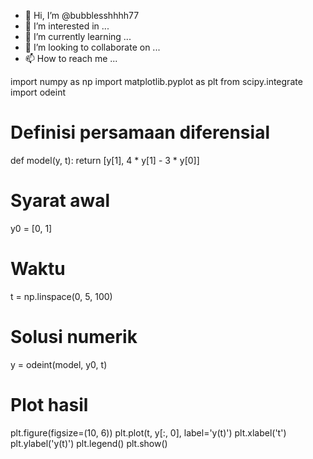 - 👋 Hi, I’m @bubblesshhhh77
- 👀 I’m interested in ...
- 🌱 I’m currently learning ...
- 💞️ I’m looking to collaborate on ...
- 📫 How to reach me ...

<!---
bubblesshhhh77/bubblesshhhh77 is a ✨ special ✨ repository because its `README.md` (this file) appears on your GitHub profile.
You can click the Preview link to take a look at your changes.
--->
import numpy as np
import matplotlib.pyplot as plt
from scipy.integrate import odeint

# Definisi persamaan diferensial
def model(y, t):
    return [y[1], 4 * y[1] - 3 * y[0]]

# Syarat awal
y0 = [0, 1]

# Waktu
t = np.linspace(0, 5, 100)

# Solusi numerik
y = odeint(model, y0, t)

# Plot hasil
plt.figure(figsize=(10, 6))
plt.plot(t, y[:, 0], label='y(t)')
plt.xlabel('t')
plt.ylabel('y(t)')
plt.legend()
plt.show()

